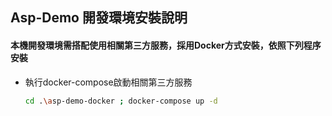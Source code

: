 ﻿## Asp-Demo 開發環境安裝說明

#### 本機開發環境需搭配使用相關第三方服務，採用Docker方式安裝，依照下列程序安裝

* 執行docker-compose啟動相關第三方服務
  ```bash
  cd .\asp-demo-docker ; docker-compose up -d
  ```


  
